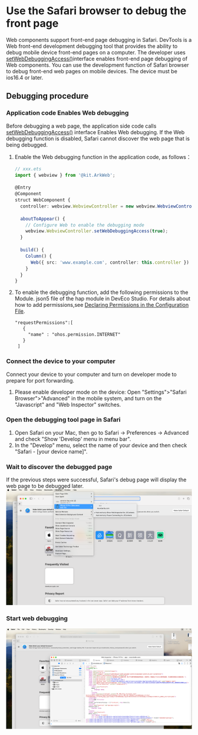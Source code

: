 # Use the Safari browser to debug the front page


Web components support front-end page debugging in Safari. DevTools is a Web front-end development debugging tool that provides the ability to debug mobile device front-end pages on a computer. The developer uses [setWebDebuggingAccess()](./js-apis-webview.md#setwebdebuggingaccess16)interface enables front-end page debugging of Web components. You can use the development function of Safari browser to debug front-end web pages on mobile devices. The device must be ios16.4 or later.


## Debugging procedure

### Application code Enables Web debugging

Before debugging a web page, the application side code calls [setWebDebuggingAccess()](./js-apis-webview.md#setwebdebuggingaccess16)  interface Enables Web debugging.
If the Web debugging function is disabled, Safari cannot discover the web page that is being debugged.

1. Enable the Web debugging function in the application code, as follows：

   ```ts
   // xxx.ets
   import { webview } from '@kit.ArkWeb';
   
   @Entry
   @Component
   struct WebComponent {
     controller: webview.WebviewController = new webview.WebviewController();
   
     aboutToAppear() {
       // Configure Web to enable the debugging mode
       webview.WebviewController.setWebDebuggingAccess(true);
     }
   
     build() {
       Column() {
         Web({ src: 'www.example.com', controller: this.controller })
       }
     }
   }
   ```
2. To enable the debugging function, add the following permissions to the Module. json5 file of the hap module in DevEco Studio. For details about how to add permissions,see [Declaring Permissions in the Configuration File](https://gitee.com/openharmony/docs/blob/master/en/application-dev/security/AccessToken/declare-permissions.md).

   ```
   "requestPermissions":[
      {
        "name" : "ohos.permission.INTERNET"
      }
    ]
   ```

### Connect the device to your computer

Connect your device to your computer and turn on developer mode to prepare for port forwarding.

1. Please enable developer mode on the device: Open "Settings">"Safari Browser">"Advanced" in the mobile system, and turn on the "Javascript" and "Web Inspector" switches.


### Open the debugging tool page in Safari

  1. Open Safari on your Mac, then go to Safari -> Preferences -> Advanced and check "Show 'Develop' menu in menu bar".
  1. In the "Develop" menu, select the name of your device and then check "Safari - [your device name]".

### Wait to discover the debugged page

  If the previous steps were successful, Safari's debug page will display the web page to be debugged later.  
  ![Safari_inspect](figures/devtools_resources_safari_en.png)

### Start web debugging

  ![debug-effect](figures/debug-effect_en.png)

